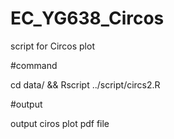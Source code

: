 # EC_YG638_Circos
script for Circos plot

#command 

cd data/ && Rscript ../script/circs2.R

#output 

output ciros plot pdf file
